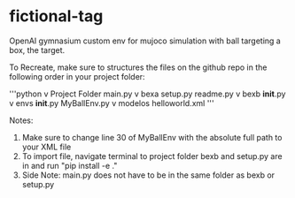 # fictional-tag
OpenAI gymnasium custom env for mujoco simulation with ball targeting a box, the target.

To Recreate, make sure to structures the files on the github repo in the following order in your project folder:

'''python
v Project Folder
   main.py
  v bexa
      setup.py
      readme.py
      v bexb
         __init__.py
         v envs
            __init__.py
            MyBallEnv.py
            v modelos
               helloworld.xml
'''
      
         


Notes:
1. Make sure to change line 30 of MyBallEnv with the absolute full path to your XML file
2. To import file, navigate terminal to project folder bexb and setup.py are in and run "pip install -e ."
3. Side Note: main.py does not have to be in the same folder as bexb or setup.py

